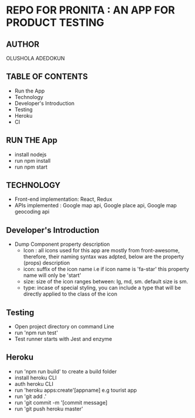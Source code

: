 # REPO FOR PRONITA : AN APP FOR PRODUCT TESTING
## AUTHOR
OLUSHOLA ADEDOKUN

## TABLE OF CONTENTS
- Run the App
- Technology
- Developer's Introduction
- Testing
- Heroku
- CI

## RUN THE App
- install nodejs
- run npm install
- run npm start

## TECHNOLOGY
- Front-end implementation: React, Redux
- APIs implemented        : Google map api, Google place api, Google map geocoding api

## Developer's Introduction
- Dump Component property description
    - Icon : all icons used for this app are mostly from front-awesome, therefore, their naming syntax was adpted, below are the property (props) description
    * icon: suffix of the icon name i.e if icon name is 'fa-star' this property name will only be 'start'
    * size: size of the icon ranges between: lg, md, sm. default size is sm.
    * type: incase of special styling, you can include a type that will be directly applied to the class of the icon

## Testing
- Open project directory on command Line
- run 'npm run test'
- Test runner starts with Jest and enzyme

## Heroku
- run 'npm run build' to create a build folder
- install heroku CLI
- auth heroku CLI
- run 'heroku apps:create'[appname] e.g tourist app
- run 'git add .'
- run 'git commit -m '[commit message]
- run 'git push heroku master'
